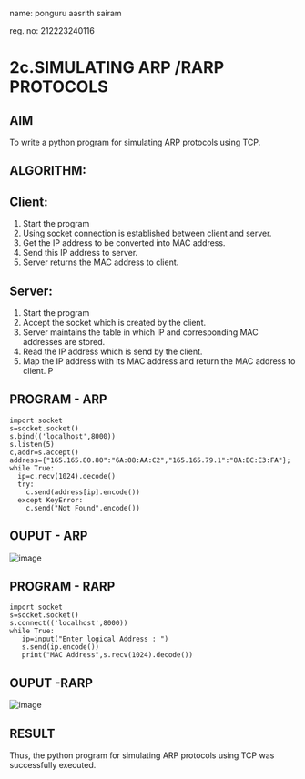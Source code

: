 name: ponguru aasrith sairam

reg. no: 212223240116
# 2c.SIMULATING ARP /RARP PROTOCOLS
## AIM
To write a python program for simulating ARP protocols using TCP.
## ALGORITHM:
## Client:
1. Start the program
2. Using socket connection is established between client and server.
3. Get the IP address to be converted into MAC address.
4. Send this IP address to server.
5. Server returns the MAC address to client.
## Server:
1. Start the program
2. Accept the socket which is created by the client.
3. Server maintains the table in which IP and corresponding MAC addresses are
stored.
4. Read the IP address which is send by the client.
5. Map the IP address with its MAC address and return the MAC address to client.
P
## PROGRAM - ARP
```
import socket 
s=socket.socket() 
s.bind(('localhost',8000)) 
s.listen(5) 
c,addr=s.accept() 
address={"165.165.80.80":"6A:08:AA:C2","165.165.79.1":"8A:BC:E3:FA"}; 
while True: 
  ip=c.recv(1024).decode() 
  try: 
    c.send(address[ip].encode()) 
  except KeyError: 
    c.send("Not Found".encode())
```
## OUPUT - ARP
![image](https://github.com/AasrithSairam/2c.ARP_RARP_PROTOCOLS/assets/139331438/0f1bb1bd-2c6d-4a69-a1be-0e321ac34d2c)

## PROGRAM - RARP
```
import socket
s=socket.socket()
s.connect(('localhost',8000))
while True:
   ip=input("Enter logical Address : ")
   s.send(ip.encode())
   print("MAC Address",s.recv(1024).decode())
```
## OUPUT -RARP
![image](https://github.com/AasrithSairam/2c.ARP_RARP_PROTOCOLS/assets/139331438/877cec7a-f701-4348-a85a-ac6114e1bdaf)

## RESULT
Thus, the python program for simulating ARP protocols using TCP was successfully 
executed.
